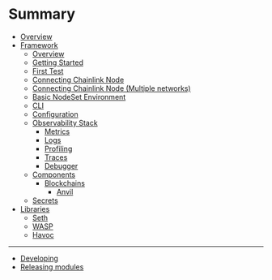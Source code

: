 # Summary

- [Overview](./overview.md)
- [Framework](./framework/overview.md)
    - [Overview](./framework/overview.md)
    - [Getting Started](./framework/getting_started.md)
    - [First Test](./framework/first_test.md)
    - [Connecting Chainlink Node](./framework/connecting_chainlink_node.md)
    - [Connecting Chainlink Node (Multiple networks)]()
    - [Basic NodeSet Environment](./framework/basic_environment.md)
    - [CLI](./framework/cli.md)
    - [Configuration](./framework/configuration.md)
    - [Observability Stack](framework/observability_stack.md)
      - [Metrics]()
      - [Logs](framework/logs.md)
      - [Profiling](framework/profiling.md)
      - [Traces]()
      - [Debugger]()
    - [Components](framework/components/overview.md)
        - [Blockchains](framework/components/blockchains/overview.md)
            - [Anvil](framework/components/blockchains/anvil.md)
    - [Secrets](./secrets.md)
- [Libraries](./libraries.md)
  - [Seth](./libs/seth.md)
  - [WASP](./libs/wasp.md)
  - [Havoc](./libs/havoc.md)

---

- [Developing](./developing.md)
- [Releasing modules](./releasing_modules.md)
